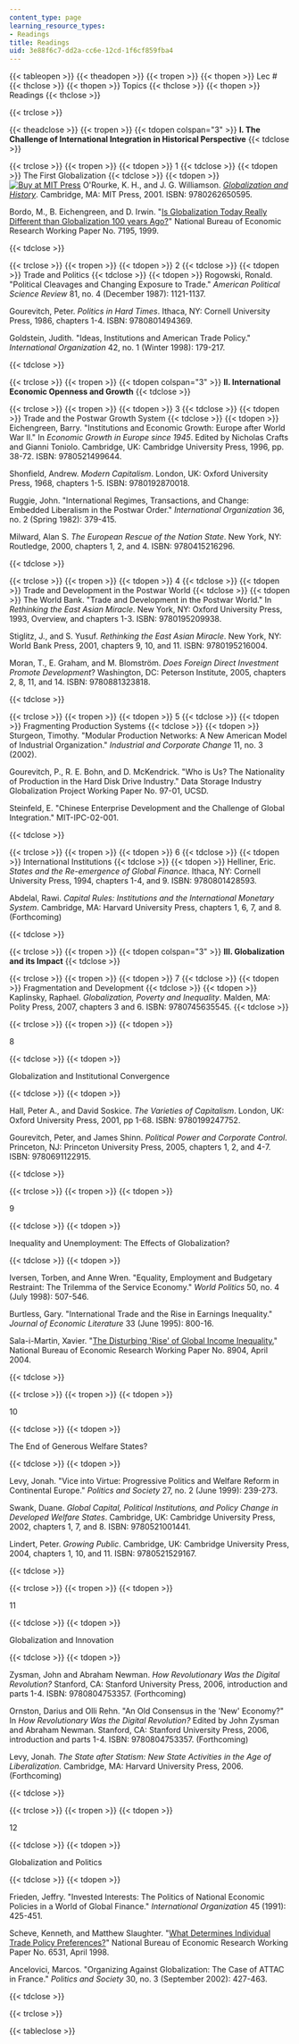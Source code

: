 ```yaml
---
content_type: page
learning_resource_types:
- Readings
title: Readings
uid: 3e88f6c7-dd2a-cc6e-12cd-1f6cf859fba4
---
```


{{< tableopen >}}
{{< theadopen >}}
{{< tropen >}}
{{< thopen >}}
Lec #
{{< thclose >}}
{{< thopen >}}
Topics
{{< thclose >}}
{{< thopen >}}
Readings
{{< thclose >}}

{{< trclose >}}

{{< theadclose >}}
{{< tropen >}}
{{< tdopen colspan="3" >}}
**I. The Challenge of International Integration in Historical Perspective**
{{< tdclose >}}

{{< trclose >}}
{{< tropen >}}
{{< tdopen >}}
1
{{< tdclose >}}
{{< tdopen >}}
The First Globalization
{{< tdclose >}}
{{< tdopen >}}
[![Buy at MIT Press](/images/mp_logo.gif)](https://mitpress.mit.edu/9780262650595) O'Rourke, K. H., and J. G. Williamson. [_Globalization and History_](https://mitpress.mit.edu/9780262650595). Cambridge, MA: MIT Press, 2001. ISBN: 9780262650595.

Bordo, M., B. Eichengreen, and D. Irwin. "[Is Globalization Today Really Different than Globalization 100 years Ago?](http://www.nber.org/papers/W7195)" National Bureau of Economic Research Working Paper No. 7195, 1999.


{{< tdclose >}}

{{< trclose >}}
{{< tropen >}}
{{< tdopen >}}
2
{{< tdclose >}}
{{< tdopen >}}
Trade and Politics
{{< tdclose >}}
{{< tdopen >}}
Rogowski, Ronald. "Political Cleavages and Changing Exposure to Trade." _American Political Science Review_ 81, no. 4 (December 1987): 1121-1137.

Gourevitch, Peter. _Politics in Hard Times_. Ithaca, NY: Cornell University Press, 1986, chapters 1-4. ISBN: 9780801494369.

Goldstein, Judith. "Ideas, Institutions and American Trade Policy." _International Organization_ 42, no. 1 (Winter 1998): 179-217.


{{< tdclose >}}

{{< trclose >}}
{{< tropen >}}
{{< tdopen colspan="3" >}}
**II. International Economic Openness and Growth**
{{< tdclose >}}

{{< trclose >}}
{{< tropen >}}
{{< tdopen >}}
3
{{< tdclose >}}
{{< tdopen >}}
Trade and the Postwar Growth System
{{< tdclose >}}
{{< tdopen >}}
Eichengreen, Barry. "Institutions and Economic Growth: Europe after World War II." In _Economic Growth in Europe since 1945_. Edited by Nicholas Crafts and Gianni Toniolo. Cambridge, UK: Cambridge University Press, 1996, pp. 38-72. ISBN: 9780521499644.

Shonfield, Andrew. _Modern Capitalism_. London, UK: Oxford University Press, 1968, chapters 1-5. ISBN: 9780192870018.

Ruggie, John. "International Regimes, Transactions, and Change: Embedded Liberalism in the Postwar Order." _International Organization_ 36, no. 2 (Spring 1982): 379-415.

Milward, Alan S. _The European Rescue of the Nation State_. New York, NY: Routledge, 2000, chapters 1, 2, and 4. ISBN: 9780415216296.


{{< tdclose >}}

{{< trclose >}}
{{< tropen >}}
{{< tdopen >}}
4
{{< tdclose >}}
{{< tdopen >}}
Trade and Development in the Postwar World
{{< tdclose >}}
{{< tdopen >}}
The World Bank. "Trade and Development in the Postwar World." In _Rethinking the East Asian Miracle_. New York, NY: Oxford University Press, 1993, Overview, and chapters 1-3. ISBN: 9780195209938.

Stiglitz, J., and S. Yusuf. _Rethinking the East Asian Miracle_. New York, NY: World Bank Press, 2001, chapters 9, 10, and 11. ISBN: 9780195216004.

Moran, T., E. Graham, and M. Blomström. _Does Foreign Direct Investment Promote Development_? Washington, DC: Peterson Institute, 2005, chapters 2, 8, 11, and 14. ISBN: 9780881323818.


{{< tdclose >}}

{{< trclose >}}
{{< tropen >}}
{{< tdopen >}}
5
{{< tdclose >}}
{{< tdopen >}}
Fragmenting Production Systems
{{< tdclose >}}
{{< tdopen >}}
Sturgeon, Timothy. "Modular Production Networks: A New American Model of Industrial Organization." _Industrial and Corporate Change_ 11, no. 3 (2002).

Gourevitch, P., R. E. Bohn, and D. McKendrick. "Who is Us? The Nationality of Production in the Hard Disk Drive Industry." Data Storage Industry Globalization Project Working Paper No. 97-01, UCSD.

Steinfeld, E. "Chinese Enterprise Development and the Challenge of Global Integration." MIT-IPC-02-001.


{{< tdclose >}}

{{< trclose >}}
{{< tropen >}}
{{< tdopen >}}
6
{{< tdclose >}}
{{< tdopen >}}
International Institutions
{{< tdclose >}}
{{< tdopen >}}
Helliner, Eric. _States and the Re-emergence of Global Finance_. Ithaca, NY: Cornell University Press, 1994, chapters 1-4, and 9. ISBN: 9780801428593.

Abdelal, Rawi. _Capital Rules: Institutions and the International Monetary System_. Cambridge, MA: Harvard University Press, chapters 1, 6, 7, and 8. (Forthcoming)


{{< tdclose >}}

{{< trclose >}}
{{< tropen >}}
{{< tdopen colspan="3" >}}
**III. Globalization and its Impact**
{{< tdclose >}}

{{< trclose >}}
{{< tropen >}}
{{< tdopen >}}
7
{{< tdclose >}}
{{< tdopen >}}
Fragmentation and Development
{{< tdclose >}}
{{< tdopen >}}
Kaplinsky, Raphael. _Globalization, Poverty and Inequality_. Malden, MA: Polity Press, 2007, chapters 3 and 6. ISBN: 9780745635545.
{{< tdclose >}}

{{< trclose >}}
{{< tropen >}}
{{< tdopen >}}


8


{{< tdclose >}}
{{< tdopen >}}


Globalization and Institutional Convergence


{{< tdclose >}}
{{< tdopen >}}


Hall, Peter A., and David Soskice. _The Varieties of Capitalism_. London, UK: Oxford University Press, 2001, pp 1-68. ISBN: 9780199247752.

Gourevitch, Peter, and James Shinn. _Political Power and Corporate Control_. Princeton, NJ: Princeton University Press, 2005, chapters 1, 2, and 4-7. ISBN: 9780691122915.


{{< tdclose >}}

{{< trclose >}}
{{< tropen >}}
{{< tdopen >}}


9


{{< tdclose >}}
{{< tdopen >}}


Inequality and Unemployment: The Effects of Globalization?


{{< tdclose >}}
{{< tdopen >}}


Iversen, Torben, and Anne Wren. "Equality, Employment and Budgetary Restraint: The Trilemma of the Service Economy." _World Politics_ 50, no. 4 (July 1998): 507-546.

Burtless, Gary. "International Trade and the Rise in Earnings Inequality." _Journal of Economic Literature_ 33 (June 1995): 800-16.

Sala-i-Martin, Xavier. "[The Disturbing 'Rise' of Global Income Inequality.](http://www.nber.org/papers/W8904)" National Bureau of Economic Research Working Paper No. 8904, April 2004.


{{< tdclose >}}

{{< trclose >}}
{{< tropen >}}
{{< tdopen >}}


10


{{< tdclose >}}
{{< tdopen >}}


The End of Generous Welfare States?


{{< tdclose >}}
{{< tdopen >}}


Levy, Jonah. "Vice into Virtue: Progressive Politics and Welfare Reform in Continental Europe." _Politics and Society_ 27, no. 2 (June 1999): 239-273.

Swank, Duane. _Global Capital, Political Institutions, and Policy Change in Developed Welfare States_. Cambridge, UK: Cambridge University Press, 2002, chapters 1, 7, and 8. ISBN: 9780521001441.

Lindert, Peter. _Growing Public_. Cambridge, UK: Cambridge University Press, 2004, chapters 1, 10, and 11. ISBN: 9780521529167.


{{< tdclose >}}

{{< trclose >}}
{{< tropen >}}
{{< tdopen >}}


11


{{< tdclose >}}
{{< tdopen >}}


Globalization and Innovation


{{< tdclose >}}
{{< tdopen >}}


Zysman, John and Abraham Newman. _How Revolutionary Was the Digital Revolution?_ Stanford, CA: Stanford University Press, 2006, introduction and parts 1-4. ISBN: 9780804753357. (Forthcoming)

Ornston, Darius and Olli Rehn. "An Old Consensus in the 'New' Economy?" In _How Revolutionary Was the Digital Revolution?_ Edited by John Zysman and Abraham Newman. Stanford, CA: Stanford University Press, 2006, introduction and parts 1-4. ISBN: 9780804753357. (Forthcoming)

Levy, Jonah. _The State after Statism: New State Activities in the Age of Liberalization._ Cambridge, MA: Harvard University Press, 2006. (Forthcoming)


{{< tdclose >}}

{{< trclose >}}
{{< tropen >}}
{{< tdopen >}}


12


{{< tdclose >}}
{{< tdopen >}}


Globalization and Politics


{{< tdclose >}}
{{< tdopen >}}


Frieden, Jeffry. "Invested Interests: The Politics of National Economic Policies in a World of Global Finance." _International Organization_ 45 (1991): 425-451.

Scheve, Kenneth, and Matthew Slaughter. "[What Determines Individual Trade Policy Preferences?](http://www.nber.org/papers/W6531)" National Bureau of Economic Research Working Paper No. 6531, April 1998.

Ancelovici, Marcos. "Organizing Against Globalization: The Case of ATTAC in France." _Politics and Society_ 30, no. 3 (September 2002): 427-463.


{{< tdclose >}}

{{< trclose >}}

{{< tableclose >}}